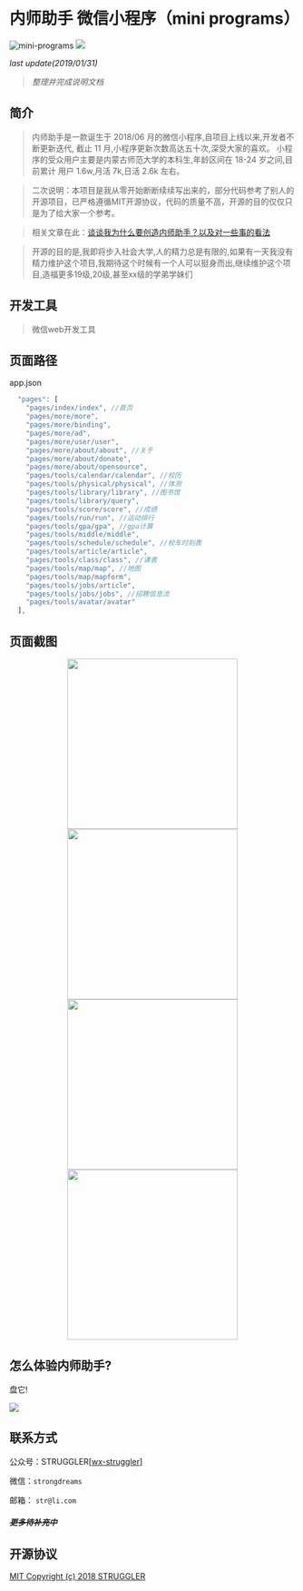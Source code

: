 # 内师助手  微信小程序（mini programs）


![mini-programs](https://img.shields.io/badge/language-mini%20programs-brightgreen.svg)
[![](https://img.shields.io/badge/license-MIT-red.svg)](https://github.com/strugglerx/gpaCalculator/blob/master/LICENSE)

*last update(2019/01/31)*

>*整理并完成说明文档*


## 简介
>  内师助手是一款诞生于 2018/06 月的微信小程序,自项目上线以来,开发者不断更新迭代, 截止 11 月,小程序更新次数高达五十次,深受大家的喜欢。
小程序的受众用户主要是内蒙古师范大学的本科生,年龄区间在 18-24 岁之间,目前累计
用户 1.6w,月活 7k,日活 2.6k 左右。

> 二次说明：本项目是我从零开始断断续续写出来的，部分代码参考了别人的开源项目，已严格遵循MIT开源协议，代码的质量不高，开源的目的仅仅只是为了给大家一个参考。

>  相关文章在此：[谈谈我为什么要创造内师助手？以及对一些事的看法](https://mp.weixin.qq.com/s?__biz=MjM5NTk0MjYyMA==&mid=2651014094&idx=1&sn=c88613e284ddaeb7aa8b4af553387bc9&chksm=bd073a7d8a70b36b4f6553ad3e9ab9799955e3f507914bfeb08ecc547afc7165800f2c00dec5&token=230111624&lang=zh_CN#rd)

> 开源的目的是,我即将步入社会大学,人的精力总是有限的,如果有一天我没有精力维护这个项目,我期待这个时候有一个人可以挺身而出,继续维护这个项目,造福更多19级,20级,甚至xx级的学弟学妹们


## 开发工具

>微信web开发工具


## 页面路径

app.json

``` javascript
  "pages": [
    "pages/index/index", //首页
    "pages/more/more", 
    "pages/more/binding", 
    "pages/more/ad",  
    "pages/more/user/user",
    "pages/more/about/about", //关于
    "pages/more/about/donate",
    "pages/more/about/opensource",
    "pages/tools/calendar/calendar", //校历
    "pages/tools/physical/physical", //体测
    "pages/tools/library/library", //图书馆
    "pages/tools/library/query", 
    "pages/tools/score/score", //成绩
    "pages/tools/run/run", //运动排行
    "pages/tools/gpa/gpa", //gpa计算
    "pages/tools/middle/middle", 
    "pages/tools/schedule/schedule", //校车时刻表
    "pages/tools/article/article", 
    "pages/tools/class/class", //课表
    "pages/tools/map/map", //地图
    "pages/tools/map/mapform",
    "pages/tools/jobs/article",
    "pages/tools/jobs/jobs", //招聘信息流
    "pages/tools/avatar/avatar"  
  ],
```

## 页面截图
<center class="half">
    <img src="./微信图片_20190131121800.jpg" width="300" >
    <img src="./微信图片_20190131121708.jpg" width="300">
    <img src="./微信图片_20190131121732.jpg" width="300">
    <img src="./微信图片_20190131121747.jpg" width="300">
</center>

## 怎么体验内师助手?


盘它!

![](./gg_20180603205458.jpg)

## 联系方式

公众号：STRUGGLER[[wx-struggler](https://mp.weixin.qq.com/s/KOydGJa7D3dJzl9fvOUTQg)]

微信：`strongdreams`

邮箱： `str@li.com`



##### ~~更多待补充中~~


## 开源协议

[MIT Copyright (c) 2018 STRUGGLER](https://github.com/strugglerx/nsEngine/blob/master/LICENSE)

